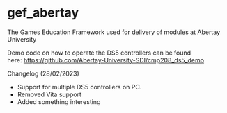 # gef_abertay
The Games Education Framework used for delivery of modules at Abertay University

Demo code on how to operate the DS5 controllers can be found here:&nbsp;https://github.com/Abertay-University-SDI/cmp208_ds5_demo

Changelog (28/02/2023)

- Support for multiple DS5 controllers on PC.
- Removed Vita support
- Added something interesting
